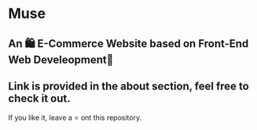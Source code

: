 # Muse
An 🛍 E-Commerce Website based on Front-End Web Develeopment🔰
----------------------------------------------------------------
Link is provided in the about section, feel free to check it out.
----------------------------------------------------------------
If you like it, leave a ⭐ ont this repository.
